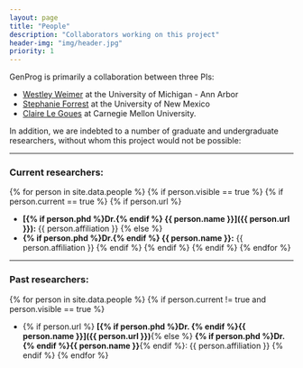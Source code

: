 ```yaml
---
layout: page
title: "People"
description: "Collaborators working on this project"
header-img: "img/header.jpg"
priority: 1
---
```


GenProg is primarily a collaboration between three PIs:
* [Westley Weimer](http://www.cs.virginia.edu/~weimer) at the University
of Michigan - Ann Arbor
* [Stephanie Forrest](http://www.cs.unm.edu/~forrest) at the
University of New Mexico
* [Claire Le&nbsp;Goues](http://www.cs.cmu.edu/~clegoues/) at Carnegie Mellon
University.

In addition, we are indebted to a number of graduate and undergraduate
researchers, without whom this project would not be possible:

---

### Current researchers:

{% for person in site.data.people %} 
{% if person.visible == true %}
{% if person.current == true %}
{% if person.url %}
* **[{% if person.phd %}Dr.{% endif %} {{ person.name }}]({{ person.url }}):** {{ person.affiliation }}
{% else %}
* **{% if person.phd %}Dr.{% endif %} {{ person.name }}:** {{ person.affiliation }}
{% endif %}
{% endif %}
{% endif %}
{% endfor %}

---

### Past researchers:

{% for person in site.data.people %}
{% if person.current != true and person.visible == true %}
* {% if person.url %} **[{% if person.phd %}Dr. {% endif %}{{ person.name }}]({{ person.url }})**{% else %} **{% if person.phd %}Dr. {% endif %}{{ person.name }}**{% endif %}: {{ person.affiliation }} {% endif %} {% endfor %}
